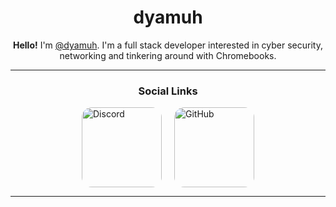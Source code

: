 <h1 align="center">dyamuh</h1>

<p align="center">
  <b>Hello!</b> I'm <a href="https://discord.com/users/785207024388407347">@dyamuh</a>. I'm a full stack developer interested in cyber security, networking and tinkering around with Chromebooks.
</p>

<hr>

<h3 align="center">Social Links</h3>

<div style="display: flex; justify-content: center; gap: 20px; margin-top: 10px;">
  <a href="https://discord.com/users/785207024388407347">
    <img src="https://i.imgur.com/HgS0pmK.png" alt="Discord" style="width: 128px; height: 128px; object-fit: cover; border-radius: 16px;">
  </a>
  <a href="https://github.com/Phantom-Proxies">
    <img src="https://avatars.githubusercontent.com/u/200521621?s=400&u=3f72bfc47cde625c2b6360e5cc180d25992d19a7&v=4" alt="GitHub" style="width: 128px; height: 128px; object-fit: cover; border-radius: 16px;">
  </a>
</div>

<hr>
